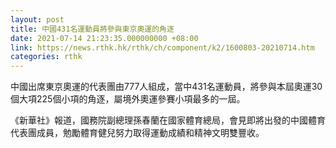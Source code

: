 ```yaml
---
layout: post
title: 中國431名運動員將參與東京奧運的角逐
date: 2021-07-14 21:23:35.000000000 +08:00
link: https://news.rthk.hk/rthk/ch/component/k2/1600803-20210714.htm
categories: rthk
---
```


中國出席東京奧運的代表團由777人組成，當中431名運動員，將參與本屆奧運30個大項225個小項的角逐，屬境外奧運參賽小項最多的一屆。

《新華社》報道，國務院副總理孫春蘭在國家體育總局，會見即將出發的中國體育代表團成員，勉勵體育健兒努力取得運動成績和精神文明雙豐收。
